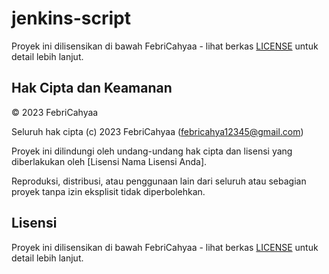 # jenkins-script

Proyek ini dilisensikan di bawah FebriCahyaa - lihat berkas [LICENSE](https://raw.githubusercontent.com/FebriCahyaa/jenkins-script/main/LICENSE) untuk detail lebih lanjut.

## Hak Cipta dan Keamanan

© 2023 FebriCahyaa

Seluruh hak cipta (c) 2023 FebriCahyaa (febricahya12345@gmail.com)

Proyek ini dilindungi oleh undang-undang hak cipta dan lisensi yang diberlakukan oleh [Lisensi Nama Lisensi Anda].

Reproduksi, distribusi, atau penggunaan lain dari seluruh atau sebagian proyek tanpa izin eksplisit tidak diperbolehkan.

## Lisensi

Proyek ini dilisensikan di bawah FebriCahyaa - lihat berkas [LICENSE](https://raw.githubusercontent.com/FebriCahyaa/jenkins-script/main/LICENSE) untuk detail lebih lanjut.
